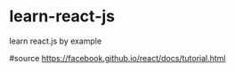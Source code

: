 # learn-react-js
learn react.js by example

#source
https://facebook.github.io/react/docs/tutorial.html
